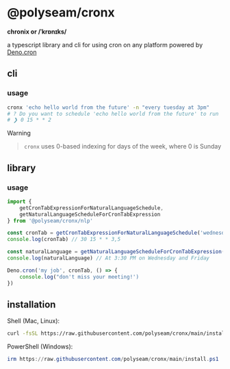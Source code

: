 # @polyseam/cronx

**chronix or /ˈkrɒnɪks/**

a typescript library and cli for using cron on any platform powered by
[Deno.cron](https://docs.deno.com/examples/cron/)

## cli

### usage

```bash
cronx 'echo hello world from the future' -n "every tuesday at 3pm"
# ? Do you want to schedule 'echo hello world from the future' to run 'At 3:00 PM on Tuesday'? (Y/n) › 
# ❯ 0 15 * * 2
```

> [!WARNING]

> `cronx` uses 0-based indexing for days of the week, where 0 is Sunday

## library

### usage

```typescript
import { 
    getCronTabExpressionForNaturalLanguageSchedule,
    getNaturalLanguageScheduleForCronTabExpression
} from '@polyseam/cronx/nlp'

const cronTab = getCronTabExpressionForNaturalLanguageSchedule('wednesdays and fridays at 3:30pm')
console.log(cronTab) // 30 15 * * 3,5

const naturalLanguage = getNaturalLanguageScheduleForCronTabExpression('0 15 * * 2')
console.log(naturalLanguage) // At 3:30 PM on Wednesday and Friday

Deno.cron('my job', cronTab, () => {
    console.log("don't miss your meeting!')
})
```

## installation

Shell (Mac, Linux):

```bash
curl -fsSL https://raw.githubusercontent.com/polyseam/cronx/main/install.sh | sh
```

PowerShell (Windows):

```powershell
irm https://raw.githubusercontent.com/polyseam/cronx/main/install.ps1 | iex
```
